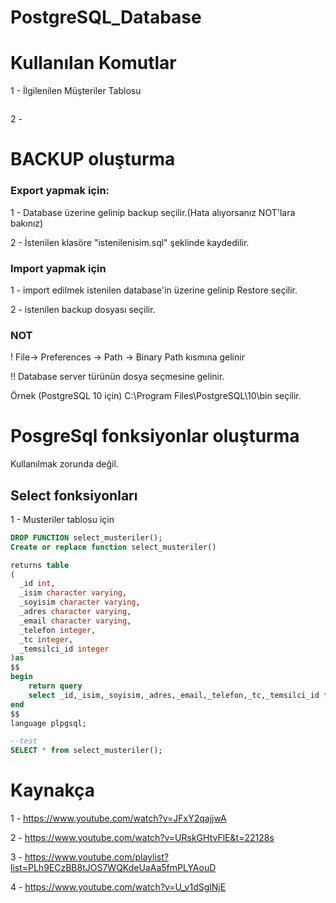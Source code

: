 # PostgreSQL_Database

# Kullanılan Komutlar

1 - İlgilenilen Müşteriler Tablosu

```sql


```

2 - 

# BACKUP oluşturma

### Export yapmak için:

1 - Database üzerine gelinip backup seçilir.(Hata alıyorsanız NOT'lara bakınız)

2 - İstenilen klasöre "istenilenisim.sql" şeklinde kaydedilir.

### Import yapmak için

1 - import edilmek istenilen database'in üzerine gelinip Restore seçilir.

2 - istenilen backup dosyası seçilir.

### NOT

! File-> Preferences -> Path -> Binary Path kısmına gelinir

!! Database server türünün dosya seçmesine gelinir.

Örnek (PostgreSQL 10 için) C:\Program Files\PostgreSQL\10\bin seçilir.

# PosgreSql fonksiyonlar oluşturma

Kullanılmak zorunda değil.

## Select fonksiyonları

1 - Musteriler tablosu için
```sql
DROP FUNCTION select_musteriler();
Create or replace function select_musteriler()

returns table
(
  _id int,
  _isim character varying,
  _soyisim character varying,
  _adres character varying,
  _email character varying,
  _telefon integer,
  _tc integer,
  _temsilci_id integer
)as
$$
begin
	return query
	select _id,_isim,_soyisim,_adres,_email,_telefon,_tc,_temsilci_id from musteriler order by _id;
end
$$
language plpgsql;

--test
SELECT * from select_musteriler();
```

# Kaynakça

1 - https://www.youtube.com/watch?v=JFxY2qajjwA

2 - https://www.youtube.com/watch?v=URskGHtvFlE&t=22128s

3 - https://www.youtube.com/playlist?list=PLh9ECzBB8tJOS7WQKdeUaAa5fmPLYAouD

4 - https://www.youtube.com/watch?v=U_v1dSglNjE